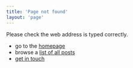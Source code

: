 ```yaml
---
title: 'Page not found'
layout: 'page'
---
```


Please check the web address is typed correctly.

* go to the [homepage](/)
* browse a [list of all posts](/sitemap.html)
* [get in touch](/contact)
